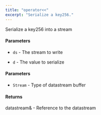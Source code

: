 ```yaml
---
title: "operator<<"
excerpt: "Serialize a key256."
---
```

Serialize a key256 into a stream

#### Parameters
* `ds` - The stream to write 

* `d` - The value to serialize 

#### Parameters
* `Stream` - Type of datastream buffer 

#### Returns
datastream<Stream>& - Reference to the datastream